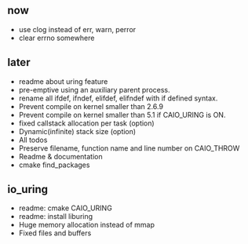 ## now
- use clog instead of err, warn, perror
- clear errno somewhere

## later
- readme about uring feature
- pre-emptive using an auxiliary parent process.
- rename all ifdef, ifndef, elifdef, elifndef with if defined syntax.
- Prevent compile on kernel smaller than 2.6.9
- Prevent compile on kernel smaller than 5.1 if CAIO_URING is ON.
- fixed callstack allocation per task (option)
- Dynamic(infinite) stack size (option)
- All todos
- Preserve filename, function name and line number on CAIO_THROW
- Readme & documentation
- cmake find_packages

## io_uring
  - readme: cmake CAIO_URING
  - readme: install liburing
  - Huge memory allocation instead of mmap
  - Fixed files and buffers

